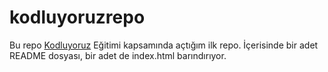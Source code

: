 # kodluyoruzrepo
Bu repo [Kodluyoruz](https://kodluyoruz.org/tr/kodluyoruz/) Eğitimi kapsamında açtığım ilk repo. İçerisinde bir adet README dosyası, bir adet de index.html barındırıyor.

